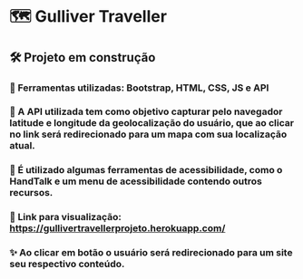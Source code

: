 # 🗺️ Gulliver Traveller
## 🛠 Projeto em construção
### 📍 Ferramentas utilizadas: Bootstrap, HTML, CSS, JS e API
### 🧭 A API utilizada tem como objetivo capturar pelo navegador latitude e longitude da geolocalização do usuário, que ao clicar no link será redirecionado para um mapa com sua localização atual.
### 💙 É utilizado algumas ferramentas de acessibilidade, como o HandTalk e um menu de acessibilidade contendo outros recursos.
### 🔖 Link para visualização: https://gullivertravellerprojeto.herokuapp.com/
### ✨ Ao clicar em botão o usuário será redirecionado para um site seu respectivo conteúdo.
